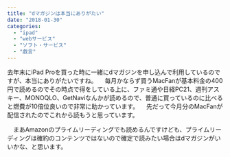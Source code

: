 ```yaml
---
title: "dマガジンは本当にありがたい"
date: "2018-01-30"
categories: 
  - "ipad"
  - "webサービス"
  - "ソフト・サービス"
  - "戯言"
---
```


去年末にiPad Proを買った時に一緒にdマガジンを申し込んで利用しているのですが、本当にありがたいですね。 　毎月かならず買うMacFanが基本料金の400円で読めるのでその時点で得をしている上に、ファミ通や日経PC21、週刊アスキー、MONOQLO、GetNaviなんかが読めるので、普通に買っているのに比べると燃費が10倍位良いので非常に助かっています。 　先だって今月分のMacFanが配信されたのでこれから読もうと思っています。

　まあAmazonのプライムリーディングでも読めるんですけども、プライムリーディングは確約のコンテンツではないので確定で読みたい場合はdマガジンがいいかな、と思います。
